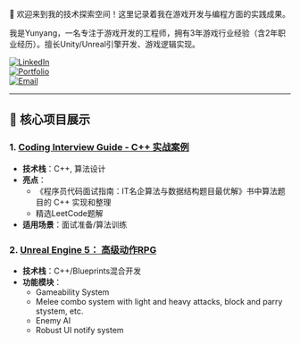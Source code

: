 👋 欢迎来到我的技术探索空间！这里记录着我在游戏开发与编程方面的实践成果。

我是Yunyang，一名专注于游戏开发的工程师，拥有3年游戏行业经验（含2年职业经历）。擅长Unity/Unreal引擎开发、游戏逻辑实现。  

[![LinkedIn](https://img.shields.io/badge/LinkedIn-0077B5?style=flat-square&logo=linkedin)](https://www.linkedin.com/in/yunyang-feng)  
[![Portfolio](https://img.shields.io/badge/Portfolio-Yunyang-0077B5?style=flat-square)](https://fengyunyang29.wixsite.com/portfolio)  
[![Email](https://img.shields.io/badge/Email-fengyunyang29%40outlook.com-blue?style=flat-square)](mailto:fengyunyang29@outlook.com)  

---

## 🚀 核心项目展示
### 1. [Coding Interview Guide - C++ 实战案例](https://github.com/TrueMyWorldEye/CodingInterviewGuide.git)
- **技术栈**：C++, 算法设计
- **亮点**：
  - 《程序员代码面试指南：IT名企算法与数据结构题目最优解》书中算法题目的 C++ 实现和整理
  - 精选LeetCode题解
- **适用场景**：面试准备/算法训练

### 2. [Unreal Engine 5： 高级动作RPG](https://github.com/TrueMyWorldEye/Demo_ARPG_Cpp.git)
- **技术栈**：C++/Blueprints混合开发
- **功能模块**：
  - Gameability System
  - Melee combo system with light and heavy attacks, block and parry stystem, etc.
  - Enemy AI
  - Robust UI notify system
